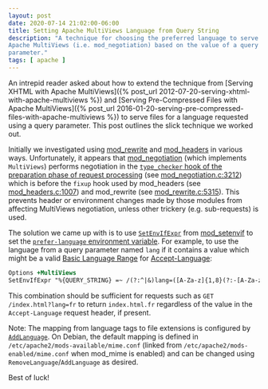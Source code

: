 ```yaml
---
layout: post
date: 2020-07-14 21:02:00-06:00
title: Setting Apache MultiViews Language from Query String
description: "A technique for choosing the preferred language to serve using \
Apache MultiViews (i.e. mod_negotiation) based on the value of a query \
parameter."
tags: [ apache ]
---
```


An intrepid reader asked about how to extend the technique from [Serving XHTML
with Apache MultiViews]({% post_url
2012-07-20-serving-xhtml-with-apache-multiviews %}) and [Serving
Pre-Compressed Files with Apache MultiViews]({% post_url
2016-01-20-serving-pre-compressed-files-with-apache-multiviews %}) to serve
files for a language requested using a query parameter.  This post outlines
the slick technique we worked out.

<!--more-->

Initially we investigated using
[mod_rewrite](https://httpd.apache.org/docs/current/mod/mod_rewrite.html) and
[mod_headers](https://httpd.apache.org/docs/current/mod/mod_headers.html) in
various ways.  Unfortunately, it appears that
[mod_negotiation](https://httpd.apache.org/docs/current/mod/mod_negotiation.html)
(which implements `MultiViews`) performs negotiation in the [`type_checker`
hook of the preparation phase of request
processing](https://httpd.apache.org/docs/current/developer/request.html#preparation)
(see
[mod_negotiation.c:3212](https://github.com/apache/httpd/blob/2.4.43/modules/mappers/mod_negotiation.c#L3212))
which is before the `fixup` hook used by mod_headers (see
[mod_headers.c:1007](https://github.com/apache/httpd/blob/2.4.43/modules/metadata/mod_headers.c#L1007))
and mod_rewrite (see
[mod_rewrite.c:5315](https://github.com/apache/httpd/blob/2.4.43/modules/mappers/mod_rewrite.c#L5315)).
This prevents header or environment changes made by those modules from
affecting MultiViews negotiation, unless other trickery (e.g. sub-requests) is
used.

The solution we came up with is to use
[`SetEnvIfExpr`](https://httpd.apache.org/docs/current/mod/mod_setenvif.html#setenvifexpr)
from
[mod_setenvif](https://httpd.apache.org/docs/current/mod/mod_setenvif.html) to
set the [`prefer-language` environment
variable](https://httpd.apache.org/docs/current/content-negotiation.html#exceptions).
For example, to use the language from a query parameter named `lang` if it
contains a value which might be a valid [Basic Language
Range](https://tools.ietf.org/html/rfc4647#section-2.1) for
[Accept-Language](https://tools.ietf.org/html/rfc7231#section-5.3.5):

``` apache
Options +MultiViews
SetEnvIfExpr "%{QUERY_STRING} =~ /(?:^|&)lang=([A-Za-z]{1,8}(?:-[A-Za-z0-9]{1,8})*)(?:&|$)/" prefer-language=$1
```

This combination should be sufficient for requests such as `GET
/index.html?lang=fr` to return `index.html.fr` regardless of the value in the
`Accept-Language` request header, if present.

Note: The mapping from language tags to file extensions is configured by
[`AddLanguage`](https://httpd.apache.org/docs/current/mod/mod_mime.html#addlanguage).
On Debian, the default mapping is defined in
`/etc/apache2/mods-available/mime.conf` (linked from
`/etc/apache2/mods-enabled/mime.conf` when mod_mime is enabled) and can be
changed using `RemoveLanguage`/`AddLanguage` as desired.

Best of luck!
